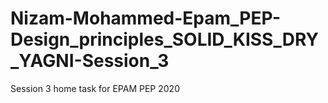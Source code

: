 # Nizam-Mohammed-Epam_PEP-Design_principles_SOLID_KISS_DRY_YAGNI-Session_3
Session 3 home task for EPAM PEP 2020
